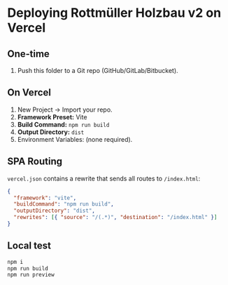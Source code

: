 # Deploying Rottmüller Holzbau v2 on Vercel

## One‑time
1. Push this folder to a Git repo (GitHub/GitLab/Bitbucket).

## On Vercel
1. New Project → Import your repo.
2. **Framework Preset:** Vite
3. **Build Command:** `npm run build`
4. **Output Directory:** `dist`
5. Environment Variables: (none required).

## SPA Routing
`vercel.json` contains a rewrite that sends all routes to `/index.html`:
```json
{
  "framework": "vite",
  "buildCommand": "npm run build",
  "outputDirectory": "dist",
  "rewrites": [{ "source": "/(.*)", "destination": "/index.html" }]
}
```

## Local test
```bash
npm i
npm run build
npm run preview
```